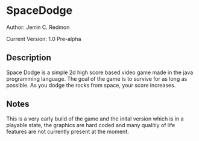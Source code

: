 # SpaceDodge
Author: Jerrin C. Redmon

Current Version: 1.0 Pre-alpha

## Description
Space Dodge is a simple 2d high score based video game made in the java programming language.
The goal of the game is to survive for as long as possible. As you dodge the rocks from space, your score increases.

## Notes
This is a very early build of the game and the inital version which is in a playable state, the graphics are hard coded and many qualitiy of life
features are not currently present at the moment.


